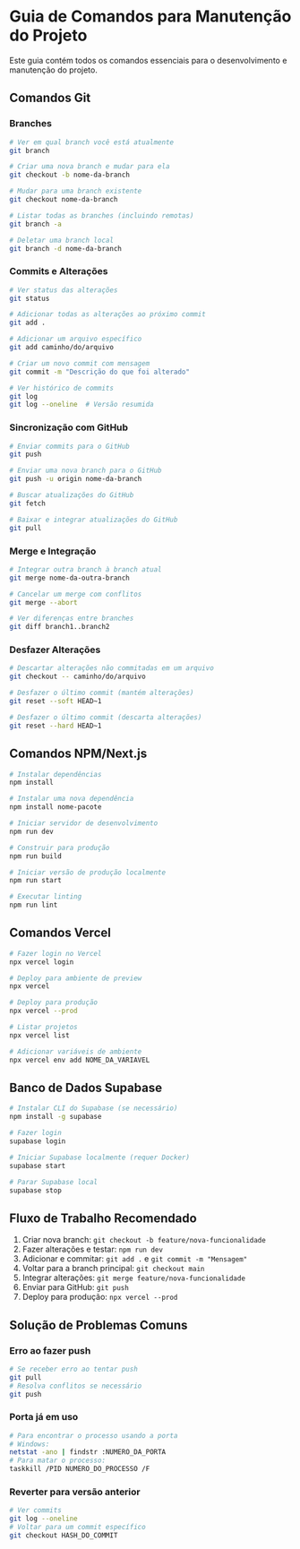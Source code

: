 # Guia de Comandos para Manutenção do Projeto

Este guia contém todos os comandos essenciais para o desenvolvimento e manutenção do projeto.

## Comandos Git

### Branches

```bash
# Ver em qual branch você está atualmente
git branch

# Criar uma nova branch e mudar para ela
git checkout -b nome-da-branch

# Mudar para uma branch existente
git checkout nome-da-branch

# Listar todas as branches (incluindo remotas)
git branch -a

# Deletar uma branch local
git branch -d nome-da-branch
```

### Commits e Alterações

```bash
# Ver status das alterações
git status

# Adicionar todas as alterações ao próximo commit
git add .

# Adicionar um arquivo específico
git add caminho/do/arquivo

# Criar um novo commit com mensagem
git commit -m "Descrição do que foi alterado"

# Ver histórico de commits
git log
git log --oneline  # Versão resumida
```

### Sincronização com GitHub

```bash
# Enviar commits para o GitHub
git push

# Enviar uma nova branch para o GitHub
git push -u origin nome-da-branch

# Buscar atualizações do GitHub
git fetch

# Baixar e integrar atualizações do GitHub
git pull
```

### Merge e Integração

```bash
# Integrar outra branch à branch atual
git merge nome-da-outra-branch

# Cancelar um merge com conflitos
git merge --abort

# Ver diferenças entre branches
git diff branch1..branch2
```

### Desfazer Alterações

```bash
# Descartar alterações não commitadas em um arquivo
git checkout -- caminho/do/arquivo

# Desfazer o último commit (mantém alterações)
git reset --soft HEAD~1

# Desfazer o último commit (descarta alterações)
git reset --hard HEAD~1
```

## Comandos NPM/Next.js

```bash
# Instalar dependências
npm install

# Instalar uma nova dependência
npm install nome-pacote

# Iniciar servidor de desenvolvimento
npm run dev

# Construir para produção
npm run build

# Iniciar versão de produção localmente
npm run start

# Executar linting
npm run lint
```

## Comandos Vercel

```bash
# Fazer login no Vercel
npx vercel login

# Deploy para ambiente de preview
npx vercel

# Deploy para produção
npx vercel --prod

# Listar projetos
npx vercel list

# Adicionar variáveis de ambiente
npx vercel env add NOME_DA_VARIAVEL
```

## Banco de Dados Supabase

```bash
# Instalar CLI do Supabase (se necessário)
npm install -g supabase

# Fazer login
supabase login

# Iniciar Supabase localmente (requer Docker)
supabase start

# Parar Supabase local
supabase stop
```

## Fluxo de Trabalho Recomendado

1. Criar nova branch: `git checkout -b feature/nova-funcionalidade`
2. Fazer alterações e testar: `npm run dev`
3. Adicionar e commitar: `git add .` e `git commit -m "Mensagem"`
4. Voltar para a branch principal: `git checkout main`
5. Integrar alterações: `git merge feature/nova-funcionalidade`
6. Enviar para GitHub: `git push`
7. Deploy para produção: `npx vercel --prod`

## Solução de Problemas Comuns

### Erro ao fazer push
```bash
# Se receber erro ao tentar push
git pull
# Resolva conflitos se necessário
git push
```

### Porta já em uso
```bash
# Para encontrar o processo usando a porta
# Windows:
netstat -ano | findstr :NUMERO_DA_PORTA
# Para matar o processo:
taskkill /PID NUMERO_DO_PROCESSO /F
```

### Reverter para versão anterior
```bash
# Ver commits
git log --oneline
# Voltar para um commit específico
git checkout HASH_DO_COMMIT
```
